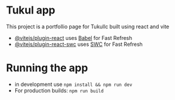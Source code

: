 

# Tukul app

This project is a portfollio page for Tukullc built using 
react and vite

- [@vitejs/plugin-react](https://github.com/vitejs/vite-plugin-react/blob/main/packages/plugin-react/README.md) uses [Babel](https://babeljs.io/) for Fast Refresh
- [@vitejs/plugin-react-swc](https://github.com/vitejs/vite-plugin-react-swc) uses [SWC](https://swc.rs/) for Fast Refresh

# Running the app
- in development use
```npm install && npm run dev```
- For production builds:
```npm run build ```